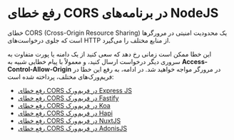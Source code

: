 # رفع خطای CORS در برنامه‌های NodeJS

خطای CORS (Cross-Origin Resource Sharing) یک محدودیت امنیتی در مرورگرها است که جلوی درخواست‌های HTTP از منابع مختلف را می‌گیرد. 

این خطا ممکن است زمانی رخ دهد که سعی کنید از یک دامنه یا پورت متفاوت به سروری دیگر درخواست ارسال کنید، و معمولاً با پیام خطایی شبیه به **Access-Control-Allow-Origin** در مرورگر مواجه خواهید شد. در ادامه، به رفع این خطا در فریم‌ورک‌های مختلف، پرداخته شده است:

- [رفع خطای CORS در فریم‌ورک Express JS](./expressjs.md)
- [رفع خطای CORS در فریم‌ورک Fastify](./fastify.md)
- [رفع خطای CORS در فریم‌ورک Koa](./koa.md)
- [رفع خطای CORS در فریم‌ورک Hapi](./hapi.md)
- [رفع خطای CORS در فریم‌ورک NuxtJS](./nuxtjs.md)
- [رفع خطای CORS در فریم‌ورک AdonisJS](./adonisjs.md)





